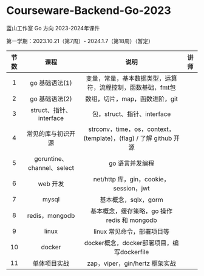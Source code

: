 # Courseware-Backend-Go-2023
蓝山工作室 Go 方向 2023-2024年课件

第一学期：2023.10.21（第7周）- 2024.1.7（第18周）（暂定）

| 节数 |            课程            |                             说明                             | 讲师 |
| :--: | :------------------------: | :----------------------------------------------------------: | :--: |
|  1   |       go 基础语法(1)       | 变量，常量，基本数据类型，运算符，流程控制，函数基础，fmt包  |      |
|  2   |       go 基础语法(2)       |                数组，切片，map，函数进阶，git                |      |
|  3   |  struct、指针、interface   |                 包，struct、指针、interface                  |      |
|  4   |     常见的库与初识开源     | strconv，time，os，context，(template)，(flag) / 了解 github 开源 |      |
|  5   | goruntine、channel、select |                       go 语言并发编程                        |      |
|  6   |          web 开发          |            net/http 库，gin，cookie，session，jwt            |      |
|  7   |           mysql            |                     基本概念，sqlx，gorm                     |      |
|  8   |       redis，mongodb       |         基本概念，缓存策略，go 操作 redis 和 mongodb         |      |
|  9   |           linux            |                  linux 常见命令，部署项目等                  |      |
|  10  |           docker           |          docker概念，docker部署项目，编写dockerfile          |      |
|  11  |        单体项目实战        |                zap，viper，gin/hertz 框架实战                |      |

